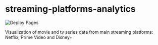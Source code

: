 # streaming-platforms-analytics

![Deploy Pages](https://github.com/Simoniuss/streaming-platforms-analytics/actions/workflows/node.js.yml/badge.svg)


Visualization of movie and tv series data from main streaming platforms: Netflix, Prime Video and Disney+
